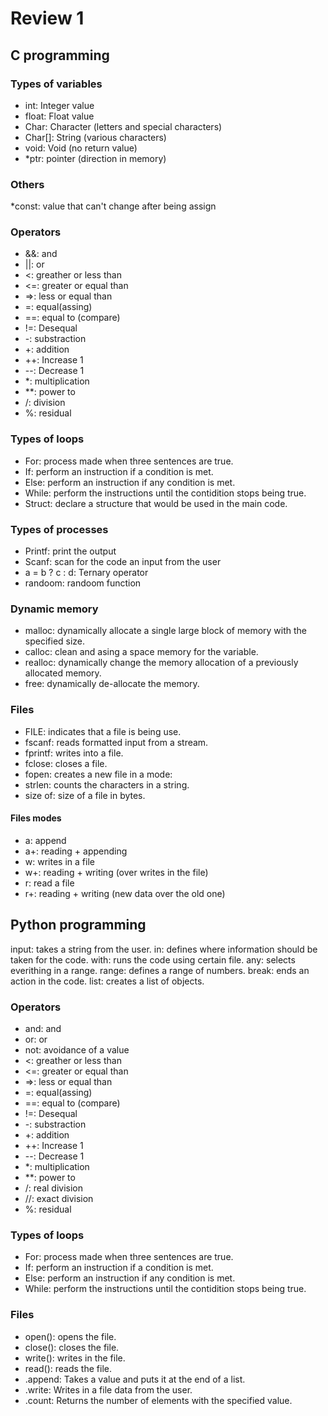 # Review 1

## **C programming**

### Types of variables

 * int: Integer value
 * float: Float value
 * Char: Character (letters and special characters)
 * Char[]: String (various characters)
 * void: Void (no return value)
 * *ptr: pointer (direction in memory)
### Others
 *const: value that can't change after being assign

### Operators
 * &&: and
 * ||: or
 * <: greather or less than 
 * <=: greater or equal than
 * =>: less or equal than
 * =: equal(assing)
 * ==: equal to (compare)
 * !=: Desequal 
 * -: substraction
 * +: addition
 * ++: Increase 1
 * --: Decrease 1
 * *: multiplication
 * **: power to
 * /: division
 * %: residual
 
 ### Types of loops
 * For: process made when three sentences are true.
 * If: perform an instruction if a condition is met.
 * Else: perform an instruction if any condition is met.
 * While: perform the instructions until the contidition stops being true.
 * Struct: declare a structure that would be used in the main code.

### Types of processes 
 * Printf: print the output
 * Scanf: scan for the code an input from the user
 * a = b ? c : d: Ternary operator
 * randoom: randoom function



### Dynamic memory
 * malloc: dynamically allocate a single large block of memory with the specified size.
 * calloc: clean and asing a space memory for the variable.
 * realloc: dynamically change the memory allocation of a previously allocated memory.
 * free: dynamically de-allocate the memory.


### Files
 * FILE: indicates that a file is being use.
 * fscanf: reads formatted input from a stream.
 * fprintf: writes into a file.
 * fclose: closes a file.
 * fopen: creates a new file in a mode:
 * strlen: counts the characters in a string.
 * size of: size of a file in bytes.

#### Files modes
 * a: append
 * a+: reading + appending
 * w: writes in a file 
 * w+: reading + writing (over writes in the file)
 * r: read a file
 * r+: reading + writing (new data over the old one)




## **Python programming**

input: takes a string from the user.
in: defines where information should be taken for the code.
with: runs the code using certain file.
any: selects everithing in a range.
range: defines a range of numbers.
break: ends an action in the code.
list: creates a list of objects.

### Operators
 * and: and
 * or: or
 * not: avoidance of a value
 * <: greather or less than 
 * <=: greater or equal than
 * =>: less or equal than
 * =: equal(assing)
 * ==: equal to (compare)
 * !=: Desequal 
 * -: substraction
 * +: addition
 * ++: Increase 1
 * --: Decrease 1
 * *: multiplication
 * **: power to
 * /: real division
 * //: exact division 
 * %: residual

 ### Types of loops
 * For: process made when three sentences are true.
 * If: perform an instruction if a condition is met.
 * Else: perform an instruction if any condition is met.
 * While: perform the instructions until the contidition stops being true.

### Files
 * open(): opens the file.
 * close(): closes the file.
 * write(): writes in the file.
 * read(): reads the file.
 * .append: Takes a value and puts it at the end of a list.
 * .write: Writes in a file data from the user.
 * .count: Returns the number of elements with the specified value.
